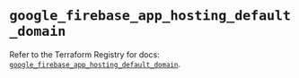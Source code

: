 # `google_firebase_app_hosting_default_domain`

Refer to the Terraform Registry for docs: [`google_firebase_app_hosting_default_domain`](https://registry.terraform.io/providers/hashicorp/google-beta/6.42.0/docs/resources/google_firebase_app_hosting_default_domain).
